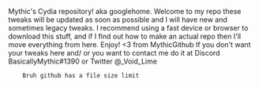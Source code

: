 Mythic's Cydia repository! aka googlehome. Welcome to my repo these tweaks will be updated as soon as possible and I will have new and sometimes legacy tweaks. I recommend using a fast device or browser to download this stuff, and if I find out how to make an actual repo then I'll move everything from here. Enjoy! <3 from MythicGithub       If you don't want your tweaks here and/ or you want to contact me do it at Discord BasicallyMythic#1390 or Twitter @_Void_Lime

        Bruh github has a file size limit
